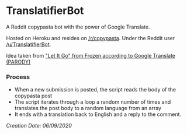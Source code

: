 # TranslatifierBot
A Reddit copypasta bot with the power of Google Translate.

Hosted on Heroku and resides on [/r/copypasta](https://www.reddit.com/r/copypasta). Under the Reddit user [/u/TranslatifierBot](https://www.reddit.com/user/TranslatifierBot/).

Idea taken from ["Let It Go" from Frozen according to Google Translate (PARODY)](https://www.youtube.com/watch?v=2bVAoVlFYf0)

### Process
- When a new submission is posted, the script reads the body of the copypasta post
- The script iterates through a loop a random number of times and translates the post body to a random language from an array
- It ends with a translation back to English and a reply to the comment.

*Creation Date: 06/09/2020*
